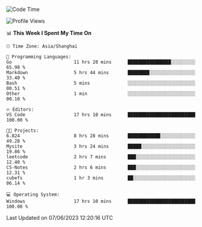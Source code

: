 <!--START_SECTION:waka-->
![Code Time](http://img.shields.io/badge/Code%20Time-976%20hrs%2044%20mins-blue)

![Profile Views](http://img.shields.io/badge/Profile%20Views-0-blue)

📊 **This Week I Spent My Time On** 

```text
🕑︎ Time Zone: Asia/Shanghai

💬 Programming Languages: 
Go                       11 hrs 20 mins      ████████████████░░░░░░░░░   65.98 % 
Markdown                 5 hrs 44 mins       ████████░░░░░░░░░░░░░░░░░   33.40 % 
Bash                     5 mins              ░░░░░░░░░░░░░░░░░░░░░░░░░   00.51 % 
Other                    1 min               ░░░░░░░░░░░░░░░░░░░░░░░░░   00.10 % 

🔥 Editors: 
VS Code                  17 hrs 10 mins      █████████████████████████   100.00 % 

🐱‍💻 Projects: 
6.824                    8 hrs 28 mins       ████████████░░░░░░░░░░░░░   49.28 % 
Mysite                   3 hrs 24 mins       █████░░░░░░░░░░░░░░░░░░░░   19.86 % 
leetcode                 2 hrs 7 mins        ███░░░░░░░░░░░░░░░░░░░░░░   12.40 % 
CS-Notes                 2 hrs 6 mins        ███░░░░░░░░░░░░░░░░░░░░░░   12.31 % 
cubefs                   1 hr 3 mins         ██░░░░░░░░░░░░░░░░░░░░░░░   06.14 % 

💻 Operating System: 
Windows                  17 hrs 10 mins      █████████████████████████   100.00 % 
```


 Last Updated on 07/06/2023 12:20:16 UTC
<!--END_SECTION:waka-->